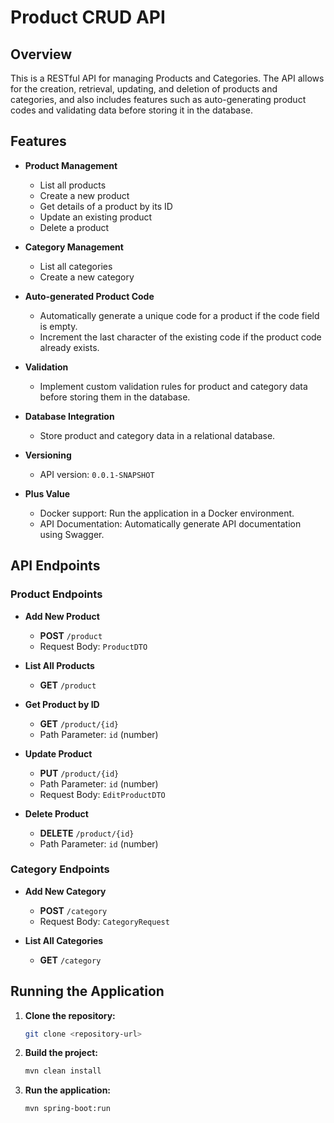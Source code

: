 # Product CRUD API

## Overview

This is a RESTful API for managing Products and Categories. The API allows for the creation, retrieval, updating, and deletion of products and categories, and also includes features such as auto-generating product codes and validating data before storing it in the database.

## Features

- **Product Management**
  - List all products
  - Create a new product
  - Get details of a product by its ID
  - Update an existing product
  - Delete a product

- **Category Management**
  - List all categories
  - Create a new category

- **Auto-generated Product Code**
  - Automatically generate a unique code for a product if the code field is empty.
  - Increment the last character of the existing code if the product code already exists.

- **Validation**
  - Implement custom validation rules for product and category data before storing them in the database.

- **Database Integration**
  - Store product and category data in a relational database.

- **Versioning**
  - API version: `0.0.1-SNAPSHOT`

- **Plus Value**
  - Docker support: Run the application in a Docker environment.
  - API Documentation: Automatically generate API documentation using Swagger.

## API Endpoints

### Product Endpoints

- **Add New Product**
  - **POST** `/product`
  - Request Body: `ProductDTO`
  
- **List All Products**
  - **GET** `/product`
  
- **Get Product by ID**
  - **GET** `/product/{id}`
  - Path Parameter: `id` (number)
  
- **Update Product**
  - **PUT** `/product/{id}`
  - Path Parameter: `id` (number)
  - Request Body: `EditProductDTO`
  
- **Delete Product**
  - **DELETE** `/product/{id}`
  - Path Parameter: `id` (number)

### Category Endpoints

- **Add New Category**
  - **POST** `/category`
  - Request Body: `CategoryRequest`
  
- **List All Categories**
  - **GET** `/category`

## Running the Application

1. **Clone the repository:**

    ```bash
    git clone <repository-url>
    ```

2. **Build the project:**

    ```bash
    mvn clean install
    ```

3. **Run the application:**

    ```bash
    mvn spring-boot:run
    ```
